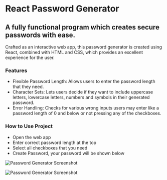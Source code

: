 # React Password Generator

## A fully functional program which creates secure passwords with ease.

Crafted as an interactive web app, this password generator is created using React, combined with HTML and CSS, which provides an excellent experience for the user. 

### Features
* Flexible Password Length: Allows users to enter the password length that they need.
* Character Sets: Lets users decide if they want to include uppercase letters, lowercase letters, numbers and symbols in their generated password.
* Error Handling: Checks for various wrong inputs users may enter like a password length of 0 and below or not pressing any of the checkboxes.

### How to Use Project
* Open the web app
* Enter correct password length at the top
* Select all checkboxes that you need
* Create Password, your password will be shown below

![Password Generator Screenshot](./images/passwordpic#1.png)

![Password Generator Screenshot](./images/passwordpic#2.png)